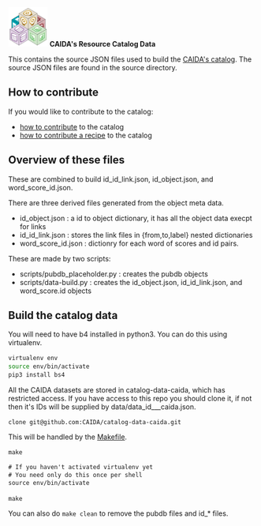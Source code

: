 <img src="/images/catalog-logo.png" width="80px"> **CAIDA's Resource Catalog Data**

This contains the source JSON files used to build the [CAIDA's catalog](https://catalog.caida.org/).
The source JSON files are found in the source directory.  

## How to contribute

If you would like to contribute to the catalog:
  - [how to contribute](https://github.com/CAIDA/catalog-data/wiki/how-to-contribute) to the catalog
  - [how to contribute a recipe](https://github.com/CAIDA/catalog-data/wiki/how-to-contribute-a-recipe) to the catalog

## Overview of these files

These are combined to build id_id_link.json, id_object.json, and word_score_id.json. 

There are three derived files generated from the object meta data.
- id_object.json : a id to object dictionary, it has all the object data execpt for links
- id_id_link.json : stores the link files in {from,to,label} nested dictionaries
- word_score_id.json : dictionry for each word of scores and id pairs.

These are made by two scripts:
- scripts/pubdb_placeholder.py : creates the pubdb objects
- scripts/data-build.py : creates the id_object.json, id_id_link.json, and word_score.id objects

## Build the catalog data
You will need to have b4 installed in python3.  You can do this using
virtualenv.
~~~bash
virtualenv env
source env/bin/activate
pip3 install bs4
~~~

All the CAIDA datasets are stored in catalog-data-caida, which has restricted access.
If you have access to this repo you should clone it, if not then it's IDs will be 
supplied by data/data_id___caida.json.
~~~
clone git@github.com:CAIDA/catalog-data-caida.git
~~~

This will be handled by the [Makefile](Makefile).
~~~
make
~~~


~~~
# If you haven't activated virtualenv yet
# You need only do this once per shell
source env/bin/activate 

make
~~~

You can also do ```make clean``` to remove the pubdb files and id_\* files. 
